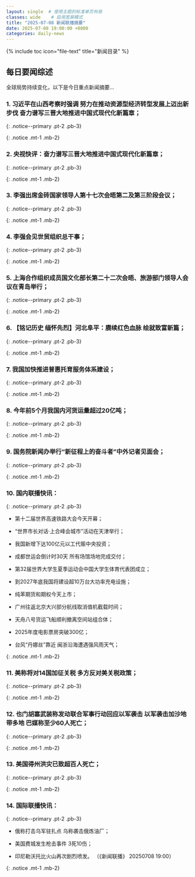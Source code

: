 ```yaml
---
layout: single  # 使用主题的标准单页布局
classes: wide    # 启用宽屏模式
title: "2025-07-08 新闻联播摘要"
date: 2025-07-08 19:00:00 +0800
categories: daily-news
---
```


{% include toc icon="file-text" title="新闻目录" %}
   
## 每日要闻综述

全球局势持续变化，以下是今日重点新闻摘要...

### 1. 习近平在山西考察时强调 努力在推动资源型经济转型发展上迈出新步伐 奋力谱写三晋大地推进中国式现代化新篇章； 

{: .notice--primary .pt-2 .pb-3}

{: .notice .mt-1 .mb-2}

### 2. 央视快评：奋力谱写三晋大地推进中国式现代化新篇章； 

{: .notice--primary .pt-2 .pb-3}

{: .notice .mt-1 .mb-2}

### 3. 李强出席金砖国家领导人第十七次会晤第二及第三阶段会议； 

{: .notice--primary .pt-2 .pb-3}

{: .notice .mt-1 .mb-2}

### 4. 李强会见世贸组织总干事； 

{: .notice--primary .pt-2 .pb-3}

{: .notice .mt-1 .mb-2}

### 5. 上海合作组织成员国文化部长第二十二次会晤、旅游部门领导人会议在青岛举行； 

{: .notice--primary .pt-2 .pb-3}

{: .notice .mt-1 .mb-2}

### 6. 【铭记历史 缅怀先烈】河北阜平：赓续红色血脉 绘就致富新篇； 

{: .notice--primary .pt-2 .pb-3}

{: .notice .mt-1 .mb-2}

### 7. 我国加快推进普惠托育服务体系建设； 

{: .notice--primary .pt-2 .pb-3}

{: .notice .mt-1 .mb-2}

### 8. 今年前5个月我国内河货运量超过20亿吨； 

{: .notice--primary .pt-2 .pb-3}

{: .notice .mt-1 .mb-2}

### 9. 国务院新闻办举行“新征程上的奋斗者”中外记者见面会； 

{: .notice--primary .pt-2 .pb-3}

{: .notice .mt-1 .mb-2}

### 10. 国内联播快讯： 

{: .notice--primary .pt-2 .pb-3}

- 第十二届世界高速铁路大会今天开幕；

- “世界市长对话·上合峰会城市”活动在天津举行；

- 我国新增下达100亿元以工代赈中央投资；

- 成都世运会倒计时30天 所有场馆场地完成交付；

- 第32届世界大学生夏季运动会中国大学生体育代表团成立；

- 到2027年底我国将建设超10万台大功率充电设施；

- 纯苯期货和期权今天上市；

- 广州往返北京大兴部分航线取消值机截载时间；

- 天舟八号货运飞船顺利撤离空间站组合体；

- 2025年度电影票房突破300亿；

- 台风“丹娜丝”靠近 闽浙沿海遭遇强风雨天气；

{: .notice .mt-1 .mb-2}

### 11. 美称将对14国加征关税 多方反对美关税政策； 

{: .notice--primary .pt-2 .pb-3}

{: .notice .mt-1 .mb-2}

### 12. 也门胡塞武装称发动联合军事行动回应以军袭击 以军袭击加沙地带多地 巴媒称至少60人死亡； 

{: .notice--primary .pt-2 .pb-3}

{: .notice .mt-1 .mb-2}

### 13. 美国得州洪灾已致超百人死亡； 

{: .notice--primary .pt-2 .pb-3}

{: .notice .mt-1 .mb-2}

### 14. 国际联播快讯： 

{: .notice--primary .pt-2 .pb-3}

- 俄称打击乌军驻扎点 乌称袭击俄炼油厂；

- 美国费城发生枪击事件 3死10伤；

- 印尼勒沃托比火山再次剧烈喷发。 （《新闻联播》 20250708 19:00）

{: .notice .mt-1 .mb-2}